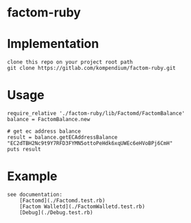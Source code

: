 # factom-ruby

# Implementation
    clone this repo on your project root path
    git clone https://gitlab.com/kompendium/factom-ruby.git
# Usage
    require_relative './factom-ruby/lib/Factomd/FactomBalance'
    balance = FactomBalance.new
    
    # get ec address balance
    result = balance.getECAddressBalance "EC2dTBH2Nc9t9Y7RFD3FYMN5ottoPeHdk6xqUWEc6eHVoBPj6CmH"
    puts result 
# Example 

    see documentation:
        [Factomd](./Factomd.test.rb)
        [Factom Walletd](./FactomWalletd.test.rb)
        [Debug](./Debug.test.rb)